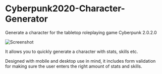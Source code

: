 # Cyberpunk2020-Character-Generator
Generate a character for the tabletop roleplaying game Cyberpunk 2.0.2.0

![Screenshot](https://i.imgur.com/hLJlvjA.png)

It allows you to quickly generate a character with stats, skills etc.

Designed with mobile and desktop use in mind, it includes form validation for making sure the user enters the right amount of stats and skills.
